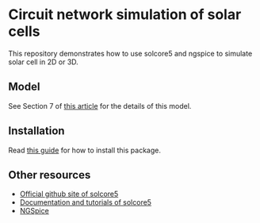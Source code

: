 # Circuit network simulation of solar cells


This repository demonstrates how to use solcore5 and ngspice to simulate solar cell in 2D or 3D.


## Model 

See Section 7 of [this article](https://doi.org/10.1007/s10825-018-1171-3) for the details of this model.


## Installation

Read [this guide](./install.md) for how to install this package.



## Other resources

- [Official github site of solcore5](https://github.com/dalonsoa/solcore5)
- [Documentation and tutorials of solcore5](http://docs.solcore.solar/en/master/)
- [NGSpice](http://ngspice.sourceforge.net/)


